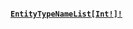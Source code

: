 #### [`EntityTypeNameList`](#)<Bullet />[`[Int!]!`](docs/graphql/scalars/int) <Bullet /><Badge class="secondary" text="non-null"/> <Badge class="secondary" text="scalar"/>
> 
> 
